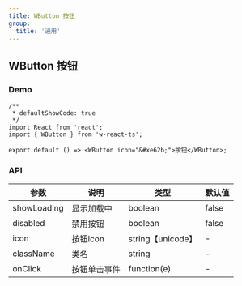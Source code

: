 ```yaml
---
title: WButton 按钮
group: 
  title: '通用'
---
```


## WButton 按钮

### Demo
```tsx
/**
 * defaultShowCode: true
 */
import React from 'react';
import { WButton } from 'w-react-ts';

export default () => <WButton icon="&#xe62b;">按钮</WButton>;
```

### API
|参数|说明|类型|默认值|
|--|--|--|--|
|showLoading|显示加载中|boolean|false|
|disabled|禁用按钮|boolean|false|
|icon|按钮icon|string【unicode】|-|
|className|类名|string|-|
|onClick|按钮单击事件|function(e)|-|